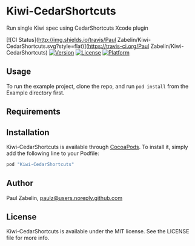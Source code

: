 # Kiwi-CedarShortcuts
Run single Kiwi spec using CedarShortcuts Xcode plugin

[![CI Status](http://img.shields.io/travis/Paul Zabelin/Kiwi-CedarShortcuts.svg?style=flat)](https://travis-ci.org/Paul Zabelin/Kiwi-CedarShortcuts)
[![Version](https://img.shields.io/cocoapods/v/Kiwi-CedarShortcuts.svg?style=flat)](http://cocoapods.org/pods/Kiwi-CedarShortcuts)
[![License](https://img.shields.io/cocoapods/l/Kiwi-CedarShortcuts.svg?style=flat)](http://cocoapods.org/pods/Kiwi-CedarShortcuts)
[![Platform](https://img.shields.io/cocoapods/p/Kiwi-CedarShortcuts.svg?style=flat)](http://cocoapods.org/pods/Kiwi-CedarShortcuts)

## Usage

To run the example project, clone the repo, and run `pod install` from the Example directory first.

## Requirements

## Installation

Kiwi-CedarShortcuts is available through [CocoaPods](http://cocoapods.org). To install
it, simply add the following line to your Podfile:

```ruby
pod "Kiwi-CedarShortcuts"
```

## Author

Paul Zabelin, paulz@users.noreply.github.com

## License

Kiwi-CedarShortcuts is available under the MIT license. See the LICENSE file for more info.
